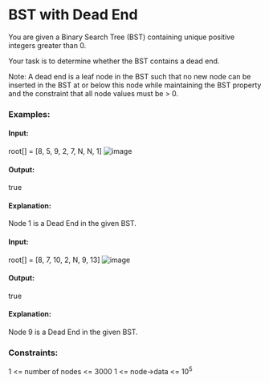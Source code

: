 # BST with Dead End
You are given a Binary Search Tree (BST) containing unique positive integers greater than 0.

Your task is to determine whether the BST contains a dead end.

Note: A dead end is a leaf node in the BST such that no new node can be inserted in the BST at or below this node while maintaining the BST property and the constraint that all node values must be > 0.

### Examples:
#### Input: 
root[] = [8, 5, 9, 2, 7, N, N, 1]
![image](https://github.com/user-attachments/assets/45c9eab8-02ba-4f8c-a850-300f69f0448f)
#### Output: 
true
#### Explanation: 
Node 1 is a Dead End in the given BST.

#### Input:
root[] = [8, 7, 10, 2, N, 9, 13]
![image](https://github.com/user-attachments/assets/7bc15dd6-3a56-48ba-97e1-258d9c09a238)
#### Output: 
true
#### Explanation: 
Node 9 is a Dead End in the given BST.

### Constraints:
1 <= number of nodes <= 3000
1 <= node->data <= $`10^5`$

